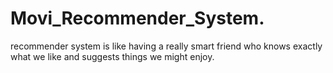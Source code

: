 # Movi_Recommender_System.
recommender system is like having a really smart friend who knows exactly what we like and suggests things we might enjoy.
